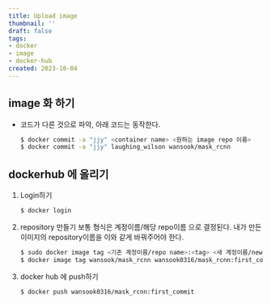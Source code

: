 ```yaml
---
title: Upload image
thumbnail: ''
draft: false
tags:
- docker
- image
- docker-hub
created: 2023-10-04
---
```


## image 화 하기

* 코드가 다른 것으로 파악, 아래 코드는 동작한다.
  ````bash
  $ docker commit -a "jjy" <container name> <원하는 image repo 이름>
  $ docker commit -a "jjy" laughing_wilson wansook/mask_rcnn
  ````

## dockerhub 에 올리기

1. Login하기
   ````bash
   $ docker login
   ````

1. repository 만들기
   보통 형식은 계정이름/해당 repo이름 으로 결정된다.
   내가 만든 이미지의 repository이름을 이와 같게 바꿔주어야 한다.
   ````bash
   $ sudo docker image tag <기존 계정이름/repo name>:<tag> <새 계정이름/new repo name>:<new tag>
   $ docker image tag wansook/mask_rcnn wansook0316/mask_rcnn:first_commit
   ````

1. docker hub 에 push하기
   ````bash
   $ docker push wansook0316/mask_rcnn:first_commit
   ````

